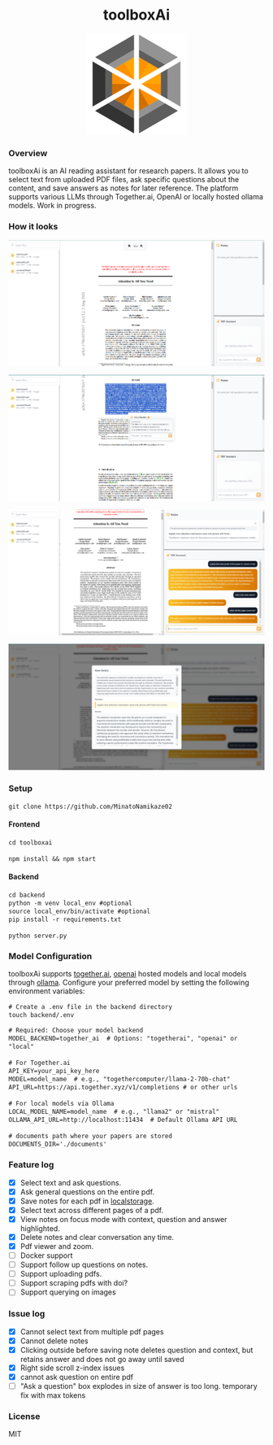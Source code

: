 <div align="center">
  <h1>toolboxAi</h1>
  <!-- You can add your logo here with: -->
  <img src="./assets/toolboxai.png" alt="Toolbox.ai Logo" width="200"/>
</div>

### Overview

toolboxAi is an AI reading assistant for research papers. It allows you to select text from uploaded PDF files, ask specific questions about the content, and save answers as notes for later reference. The platform supports various LLMs through Together.ai, OpenAI or locally hosted ollama models. Work in progress.

### How it looks

![screenshot1](./assets/ss1.png)

![screenshot1](./assets/ss2.png)

![screenshot1](./assets/ss3.png)

![screenshot1](./assets/ss4.png)

### Setup

```
git clone https://github.com/MinatoNamikaze02
```

#### Frontend 
```
cd toolboxai

npm install && npm start
```

#### Backend
```
cd backend
python -m venv local_env #optional
source local_env/bin/activate #optional
pip install -r requirements.txt

python server.py
```

### Model Configuration
toolboxAi supports [together.ai](https://api.together.ai/models), [openai](https://platform.openai.com/docs/models) hosted models and local models through [ollama](https://ollama.com/library). Configure your preferred model by setting the following environment variables:

```
# Create a .env file in the backend directory
touch backend/.env
```

```
# Required: Choose your model backend
MODEL_BACKEND=together_ai  # Options: "togetherai", "openai" or "local"

# For Together.ai
API_KEY=your_api_key_here
MODEL=model_name  # e.g., "togethercomputer/llama-2-70b-chat"
API_URL=https://api.together.xyz/v1/completions # or other urls

# For local models via Ollama
LOCAL_MODEL_NAME=model_name  # e.g., "llama2" or "mistral"
OLLAMA_API_URL=http://localhost:11434  # Default Ollama API URL

# documents path where your papers are stored
DOCUMENTS_DIR='./documents'
```

### Feature log
- [x] Select text and ask questions.
- [x] Ask general questions on the entire pdf.
- [x] Save notes for each pdf in [localstorage](https://developer.mozilla.org/en-US/docs/Web/API/Window/localStorage).
- [x] Select text across different pages of a pdf.
- [x] View notes on focus mode with context, question and answer highlighted.
- [x] Delete notes and clear conversation any time.
- [x] Pdf viewer and zoom.
- [ ] Docker support
- [ ] Support follow up questions on notes.
- [ ] Support uploading pdfs.
- [ ] Support scraping pdfs with doi?
- [ ] Support querying on images

### Issue log
- [x] Cannot select text from multiple pdf pages
- [x] Cannot delete notes
- [x] Clicking outside before saving note deletes question and context, but retains answer and does not go away until saved
- [x] Right side scroll z-index issues
- [x] cannot ask question on entire pdf
- [ ] "Ask a question" box explodes in size of answer is too long. temporary fix with max tokens

### License
MIT
